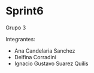 # Sprint6

Grupo 3

Integrantes:
* Ana Candelaria Sanchez
* Delfina Corradini
* Ignacio Gustavo Suarez Quilis